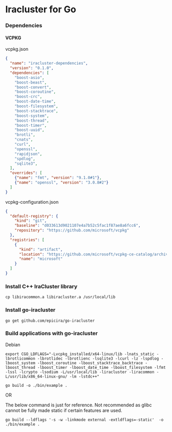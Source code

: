 # Iracluster for Go

### Dependencies

#### VCPKG
vcpkg.json
```json
{
  "name": "iracluster-dependencies",
  "version": "0.1.0",
  "dependencies": [
    "boost-asio",
    "boost-beast",
    "boost-convert",
    "boost-coroutine",
    "boost-crc",
    "boost-date-time",
    "boost-filesystem",
    "boost-stacktrace",
    "boost-system",
    "boost-thread",
    "boost-timer",
    "boost-uuid",
    "brotli",
    "cnats",
    "curl",
    "openssl",
    "rapidjson",
    "spdlog",
    "sqlite3",
  ],
  "overrides": [
    {"name": "fmt", "version": "9.1.0#1"},
    {"name": "openssl", "version": "3.0.8#2"}
  ]
}
```
vcpkg-configuration.json
```json
{
  "default-registry": {
    "kind": "git",
    "baseline": "d033613d9021107e4a7b52c5fac1f87ae8a6fcc6",
    "repository": "https://github.com/microsoft/vcpkg"
  },
  "registries": [
    {
      "kind": "artifact",
      "location": "https://github.com/microsoft/vcpkg-ce-catalog/archive/refs/heads/main.zip",
      "name": "microsoft"
    }
  ]
}
```

### Install C++ IraCluster library

```shell
cp libiracommon.a libiracluster.a /usr/local/lib
```

### Install go-iracluster
```shell
go get github.com/epicira/go-iracluster
```

### Build applications with go-iracluster
Debian
```shell
export CGO_LDFLAGS="-Lvcpkg_installed/x64-linux/lib -lnats_static -lbrotlicommon -lbrotlidec -lbrotlienc -lsqlite3 -lcurl -lz -lspdlog -lboost_system -lboost_coroutine -lboost_stacktrace_backtrace -lboost_thread -lboost_timer -lboost_date_time -lboost_filesystem -lfmt -lssl -lcrypto -lsodium -L/usr/local/lib -liracluster -liracommon -L/usr/lib/x86_64-linux-gnu/ -lm -lstdc++"
```

```shell
go build -o ./bin/example .
```
OR

The below command is just for reference. Not recommended as glibc cannot be fully made static if certain features are used.
```shell
go build --ldflags '-s -w -linkmode external -extldflags=-static'  -o ./bin/example .
```
